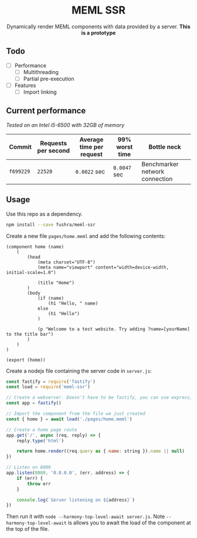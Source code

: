 <div align="center">

# MEML SSR

Dynamically render MEML components with data provided by a server. **This is a prototype**

</div>

## Todo

- [ ] Performance
  - [ ] Multithreading
  - [ ] Partial pre-execution
- [ ] Features
  - [ ] Import linking

## Current performance

_Tested on an Intel i5-6500 with 32GB of memory_

| Commit    | Requests per second | Average time per request | 99% worst time | Bottle neck                    |
| --------- | ------------------- | ------------------------ | -------------- | ------------------------------ |
| `f699229` | `22520`             | `0.0022` sec             | `0.0047` sec   | Benchmarker network connection |

## Usage

Use this repo as a dependency.

```sh
npm install --save fushra/meml-ssr
```

Create a new file `pages/home.meml` and add the following contents:

```meml
(component home (name)
    (
        (head
            (meta charset="UTF-8")
            (meta name="viewport" content="width=device-width, initial-scale=1.0")

            (title "Home")
        )
        (body
            (if (name)
                (h1 "Hello, " name)
            else
                (h1 "Hello")
            )

            (p "Welcome to a test website. Try adding ?name=[yourName] to the title bar")
        )
    )
)

(export (home))
```

Create a nodejs file containing the server code in `server.js`:

```js
const fastify = require('fastify')
const load = require('meml-ssr')

// Create a webserver. Doesn't have to be fastify, you can use express, koa, etc.
const app = fastify()

// Import the component from the file we just created
const { home } = await load('./pages/home.meml')

// Create a home page route
app.get('/', async (req, reply) => {
    reply.type('html')

    return home.render((req.query as { name: string }).name || null)
})

// Listen on 8080
app.listen(8080, '0.0.0.0', (err, address) => {
    if (err) {
        throw err
    }

    console.log(`Server listening on ${address}`)
})
```

Then run it with `node --harmony-top-level-await server.js`. Note `--harmony-top-level-await` is allows you to await the load of the component at the top of the file.
